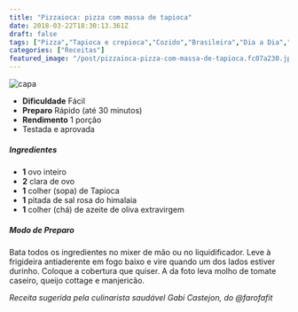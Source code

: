 ```yaml
---
title: "Pizzaioca: pizza com massa de tapioca"
date: 2018-03-22T18:30:13.361Z
draft: false
tags: ["Pizza","Tapioca e crepioca","Cozido","Brasileira","Dia a Dia","Pizza","receita simples e saudável","Receitas","Receitas rápidas","Receitas sem glúten","Tapioca"]
categories: ["Receitas"]
featured_image: "/post/pizzaioca-pizza-com-massa-de-tapioca.fc07a230.jpeg"
---
```


![capa](/post/pizzaioca-pizza-com-massa-de-tapioca.fc07a230.jpeg)

*   **Dificuldade** Fácil
*   **Preparo** Rápido (até 30 minutos)
*   **Rendimento** 1 porção
*   Testada e aprovada
    

##### Ingredientes

*   **1** ovo inteiro
*   **2** clara de ovo
*   **1** colher (sopa) de Tapioca
*   **1** pitada de sal rosa do himalaia
*   **1** colher (chá) de azeite de oliva extravirgem

##### Modo de Preparo

Bata todos os ingredientes no mixer de mão ou no liquidificador. Leve à frigideira antiaderente em fogo baixo e vire quando um dos lados estiver durinho. Coloque a cobertura que quiser. A da foto leva molho de tomate caseiro, queijo cottage e manjericão.

_Receita sugerida pela culinarista saudável Gabi Castejon, do @farofafit_
